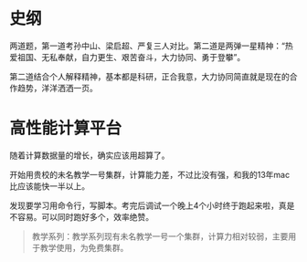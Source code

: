 
# 史纲
两道题，第一道考孙中山、梁启超、严复三人对比。第二道是两弹一星精神：“热爱祖国、无私奉献，自力更生、艰苦奋斗，大力协同、勇于登攀”。

第二道结合个人解释精神，基本都是科研，正合我意，大力协同简直就是现在的合作趋势，洋洋洒洒一页。


# 高性能计算平台
随着计算数据量的增长，确实应该用超算了。

开始用贵校的未名教学一号集群，计算能力差，不过比没有强，和我的13年mac比应该能快一半以上。

发现要学习用命令行，写脚本。考完后调试一个晚上4个小时终于跑起来啦，真是不容易。可以同时跑好多个，效率绝赞。

> 教学系列：教学系列现有未名教学一号一个集群，计算力相对较弱，主要用于教学使用，为免费集群。


